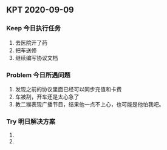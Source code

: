 ## KPT 2020-09-09

### Keep 今日执行任务
1. 去医院开了药
2. 把车送修
3. 继续编写协议文档

### Problem 今日所遇问题
1. 发现之前的协议里面已经可以同步充值和卡费
2. 车被刮，开车还是太心急了
3. 教二猴表现广播节目，结果他一点不上心，也可能是他怕我吧。

### Try 明日解决方案
1. 
2. 